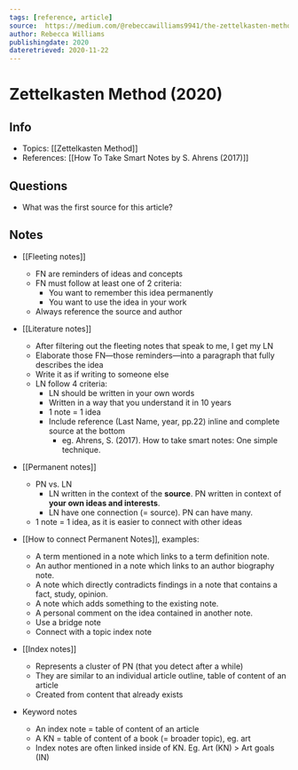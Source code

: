```yaml
---
tags: [reference, article]
source:  https://medium.com/@rebeccawilliams9941/the-zettelkasten-method-examples-to-help-you-get-started-8f8a44fa9ae6
author: Rebecca Williams
publishingdate: 2020
dateretrieved: 2020-11-22
---
```


# Zettelkasten Method (2020)

## Info

- Topics: [[Zettelkasten Method]]
- References: [[How To Take Smart Notes by S. Ahrens (2017)]]

## Questions

- What was the first source for this article?

## Notes

- [[Fleeting notes]]
  - FN are reminders of ideas and concepts
  - FN must follow at least one of 2 criteria:
    - You want to remember this idea permanently
    - You want to use the idea in your work
  - Always reference the source and author
  
- [[Literature notes]]
  - After filtering out the fleeting notes that speak to me, I get my LN
  - Elaborate those FN—those reminders—into a paragraph that fully describes the idea
  - Write it as if writing to someone else
  - LN follow 4 criteria:
    - LN should be written in your own words
    - Written in a way that you understand it in 10 years
    - 1 note = 1 idea
    - Include reference (Last Name, year, pp.22) inline and complete source at the bottom
      - eg. Ahrens, S. (2017). How to take smart notes: One simple technique.
  
- [[Permanent notes]] 
  - PN vs. LN
    - LN written in the context of the **source**. PN written in context of **your own ideas and interests**.
    - LN have one connection (= source). PN can have many.
  - 1 note = 1 idea, as it is easier to connect with other ideas

- [[How to connect Permanent Notes]], examples: 
  - A term mentioned in a note which links to a term definition note.
  - An author mentioned in a note which links to an author biography note.
  - A note which directly contradicts findings in a note that contains a fact, study, opinion.
  - A note which adds something to the existing note.
  - A personal comment on the idea contained in another note.
  - Use a bridge note
  - Connect with a topic index note

- [[Index notes]]
  - Represents a cluster of PN (that you detect after a while)
  - They are similar to an individual article outline, table of content of an article
  - Created from content that already exists

- Keyword notes
  - An index note = table of content of an article
  - A KN = table of content of a book (= broader topic), eg. art
  - Index notes are often linked inside of KN. Eg. Art (KN) > Art goals (IN)


[//begin]: # "Autogenerated link references for markdown compatibility"
[zettelkasten-method]: ../1-fleeting/zettelkasten-method "Zettelkasten Method"
[how-to-take-smart-notes-by-s-ahrens-2017]: how-to-take-smart-notes-by-s-ahrens-2017 "How to Take Smart Notes by S. Ahrens (2017)"
[fleeting-notes]: ../2-literature/fleeting-notes "Fleeting Notes"
[literature-notes]: ../2-literature/literature-notes "Literature Notes"
[permanent-notes]: ../2-literature/permanent-notes "Permanent Notes"
[how-to-connect-permanent-notes]: ../1-fleeting/how-to-connect-permanent-notes "How to Connect Permanent Notes"
[index-notes]: ../2-literature/index-notes "Index Notes"
[//end]: # "Autogenerated link references"